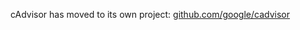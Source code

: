 cAdvisor has moved to its own project: [github.com/google/cadvisor](http://github.com/google/cadvisor/)
